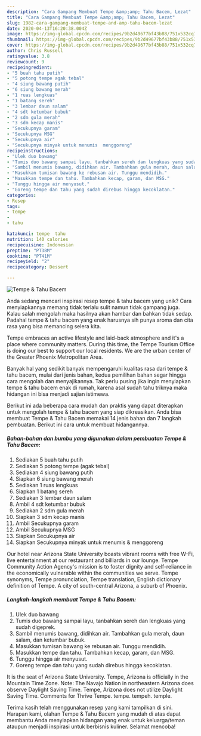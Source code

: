```yaml
---
description: "Cara Gampang Membuat Tempe &amp;amp; Tahu Bacem, Lezat"
title: "Cara Gampang Membuat Tempe &amp;amp; Tahu Bacem, Lezat"
slug: 1982-cara-gampang-membuat-tempe-and-amp-tahu-bacem-lezat
date: 2020-04-13T16:20:38.004Z
image: https://img-global.cpcdn.com/recipes/9b2d49677bf43b88/751x532cq70/tempe-tahu-bacem-foto-resep-utama.jpg
thumbnail: https://img-global.cpcdn.com/recipes/9b2d49677bf43b88/751x532cq70/tempe-tahu-bacem-foto-resep-utama.jpg
cover: https://img-global.cpcdn.com/recipes/9b2d49677bf43b88/751x532cq70/tempe-tahu-bacem-foto-resep-utama.jpg
author: Chris Russell
ratingvalue: 3.8
reviewcount: 9
recipeingredient:
- "5 buah tahu putih"
- "5 potong tempe agak tebal"
- "4 siung bawang putih"
- "6 siung bawang merah"
- "1 ruas lengkuas"
- "1 batang sereh"
- "3 lembar daun salam"
- "4 sdt ketumbar bubuk"
- "2 sdm gula merah"
- "3 sdm kecap manis"
- "Secukupnya garam"
- "Secukupnya MSG"
- "Secukupnya air"
- "Secukupnya minyak untuk menumis  menggoreng"
recipeinstructions:
- "Ulek duo bawang"
- "Tumis duo bawang sampai layu, tanbahkan sereh dan lengkuas yang sudah digeprek."
- "Sambil menumis bawang, didihkan air. Tambahkan gula merah, daun salam, dan ketumbar bubuk."
- "Masukkan tumisan bawang ke rebusan air. Tunggu mendidih."
- "Masukkan tempe dan tahu. Tambahkan kecap, garam, dan MSG."
- "Tunggu hingga air menyusut."
- "Goreng tempe dan tahu yang sudah direbus hingga kecoklatan."
categories:
- Resep
tags:
- tempe
- 
- tahu

katakunci: tempe  tahu 
nutrition: 140 calories
recipecuisine: Indonesian
preptime: "PT38M"
cooktime: "PT41M"
recipeyield: "2"
recipecategory: Dessert

---
```



![Tempe &amp; Tahu Bacem](https://img-global.cpcdn.com/recipes/9b2d49677bf43b88/751x532cq70/tempe-tahu-bacem-foto-resep-utama.jpg)

Anda sedang mencari inspirasi resep tempe &amp; tahu bacem yang unik? Cara menyiapkannya memang tidak terlalu sulit namun tidak gampang juga. Kalau salah mengolah maka hasilnya akan hambar dan bahkan tidak sedap. Padahal tempe &amp; tahu bacem yang enak harusnya sih punya aroma dan cita rasa yang bisa memancing selera kita.

Tempe embraces an active lifestyle and laid-back atmosphere and it&#39;s a place where community matters. During this time, the Tempe Tourism Office is doing our best to support our local residents. We are the urban center of the Greater Phoenix Metropolitan Area.

Banyak hal yang sedikit banyak mempengaruhi kualitas rasa dari tempe &amp; tahu bacem, mulai dari jenis bahan, kedua pemilihan bahan segar hingga cara mengolah dan menyajikannya. Tak perlu pusing jika ingin menyiapkan tempe &amp; tahu bacem enak di rumah, karena asal sudah tahu triknya maka hidangan ini bisa menjadi sajian istimewa.


Berikut ini ada beberapa cara mudah dan praktis yang dapat diterapkan untuk mengolah tempe &amp; tahu bacem yang siap dikreasikan. Anda bisa membuat Tempe &amp; Tahu Bacem memakai 14 jenis bahan dan 7 langkah pembuatan. Berikut ini cara untuk membuat hidangannya.

<!--inarticleads1-->

##### Bahan-bahan dan bumbu yang digunakan dalam pembuatan Tempe &amp; Tahu Bacem:

1. Sediakan 5 buah tahu putih
1. Sediakan 5 potong tempe (agak tebal)
1. Sediakan 4 siung bawang putih
1. Siapkan 6 siung bawang merah
1. Sediakan 1 ruas lengkuas
1. Siapkan 1 batang sereh
1. Sediakan 3 lembar daun salam
1. Ambil 4 sdt ketumbar bubuk
1. Sediakan 2 sdm gula merah
1. Siapkan 3 sdm kecap manis
1. Ambil Secukupnya garam
1. Ambil Secukupnya MSG
1. Siapkan Secukupnya air
1. Siapkan Secukupnya minyak untuk menumis &amp; menggoreng


Our hotel near Arizona State University boasts vibrant rooms with free W-Fi, live entertainment at our restaurant and billiards in our lounge. Tempe Community Action Agency&#39;s mission is to foster dignity and self-reliance in the economically vulnerable within the communities we serve. Tempe synonyms, Tempe pronunciation, Tempe translation, English dictionary definition of Tempe. A city of south-central Arizona, a suburb of Phoenix. 

<!--inarticleads2-->

##### Langkah-langkah membuat Tempe &amp; Tahu Bacem:

1. Ulek duo bawang
1. Tumis duo bawang sampai layu, tanbahkan sereh dan lengkuas yang sudah digeprek.
1. Sambil menumis bawang, didihkan air. Tambahkan gula merah, daun salam, dan ketumbar bubuk.
1. Masukkan tumisan bawang ke rebusan air. Tunggu mendidih.
1. Masukkan tempe dan tahu. Tambahkan kecap, garam, dan MSG.
1. Tunggu hingga air menyusut.
1. Goreng tempe dan tahu yang sudah direbus hingga kecoklatan.


It is the seat of Arizona State University. Tempe, Arizona is officially in the Mountain Time Zone. Note: The Navajo Nation in northeastern Arizona does observe Daylight Saving Time. Tempe, Arizona does not utilize Daylight Saving Time. Comments for Thrive Tempe. tempe. tempeh. temple. 

Terima kasih telah menggunakan resep yang kami tampilkan di sini. Harapan kami, olahan Tempe &amp; Tahu Bacem yang mudah di atas dapat membantu Anda menyiapkan hidangan yang enak untuk keluarga/teman ataupun menjadi inspirasi untuk berbisnis kuliner. Selamat mencoba!

